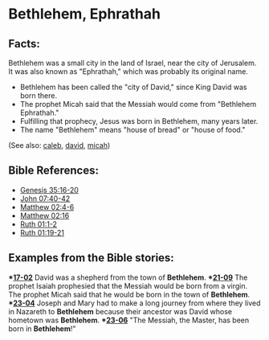 # Bethlehem, Ephrathah #

## Facts: ##

Bethlehem was a small city in the land of Israel, near the city of Jerusalem. It was also known as "Ephrathah," which was probably its original name.

* Bethlehem has been called the "city of David," since King David was born there.
* The prophet Micah said that the Messiah would come from "Bethlehem Ephrathah."
* Fulfilling that prophecy, Jesus was born in Bethlehem, many years later.
* The name "Bethlehem" means "house of bread" or "house of food."

(See also: [caleb](../other/caleb.md), [david](../other/david.md), [micah](../other/micah.md))

## Bible References: ##

* [Genesis 35:16-20](https://door43.org/en/bible/notes/gen/35/16)
* [John 07:40-42](https://door43.org/en/bible/notes/jhn/07/40)
* [Matthew 02:4-6](https://door43.org/en/bible/notes/mat/02/04)
* [Matthew 02:16](https://door43.org/en/bible/notes/mat/02/16)
* [Ruth 01:1-2](https://door43.org/en/bible/notes/rut/01/01)
* [Ruth 01:19-21](https://door43.org/en/bible/notes/rut/01/19)

## Examples from the Bible stories: ##

  __*[17-02](https://door43.org/en/obs/notes/frames/17-02)__ David was a shepherd from the town of __Bethlehem__.
  __*[21-09](https://door43.org/en/obs/notes/frames/21-09)__ The prophet Isaiah prophesied that the Messiah would be born from a virgin. The prophet Micah said that he would be born in the town of __Bethlehem__.
  __*[23-04](https://door43.org/en/obs/notes/frames/23-04)__ Joseph and Mary had to make a long journey from where they lived in Nazareth to __Bethlehem__ because their ancestor was David whose hometown was __Bethlehem__.
  __*[23-06](https://door43.org/en/obs/notes/frames/23-06)__ "The Messiah, the Master, has been born in __Bethlehem__!"

